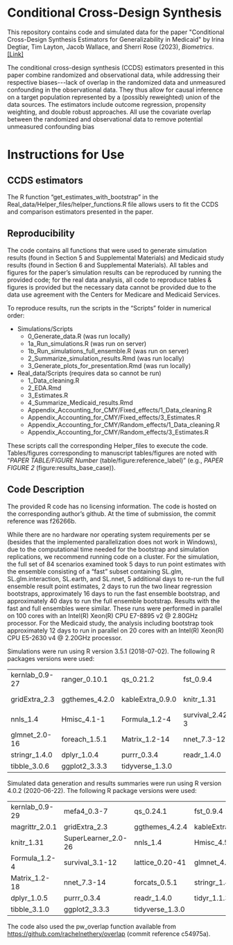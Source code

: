 # Conditional Cross-Design Synthesis
This repository contains code and simulated data for the paper "Conditional Cross-Design Synthesis Estimators for Generalizability in Medicaid" by Irina Degtiar, Tim Layton, Jacob Wallace, and Sherri Rose (2023), *Biometrics*. [[Link]](https://onlinelibrary.wiley.com/doi/10.1111/biom.13863) 

The conditional cross-design synthesis (CCDS) estimators presented in this paper combine randomized and observational data, while addressing their respective biases---lack of overlap in the randomized data and unmeasured confounding in the observational data. They thus allow for causal inference on a target population represented by a (possibly reweighted) union of the data sources. The estimators include outcome regression, propensity weighting, and double robust approaches. All use the covariate overlap between the randomized and observational data to remove potential unmeasured confounding bias

# Instructions for Use
## CCDS estimators
The R function “get_estimates_with_bootstrap” in the Real_data/Helper_files/helper_functions.R file allows users to fit the CCDS and comparison estimators presented in the paper.

## Reproducibility
The code contains all functions that were used to generate simulation results (found in Section 5 and Supplemental Materials) and Medicaid study results (found in Section 6 and Supplemental Materials). All tables and figures for the paper’s simulation results can be reproduced by running the provided code; for the real data analysis, all code to reproduce tables & figures is provided but the necessary data cannot be provided due to the data use agreement with the Centers for Medicare and Medicaid Services.

To reproduce results, run the scripts in the “Scripts” folder in numerical order:
- Simulations/Scripts
  *	0_Generate_data.R (was run locally)
  *	1a_Run_simulations.R (was run on server)
  *	1b_Run_simulations_full_ensemble.R (was run on server)
  *	2_Summarize_simulation_results.Rmd (was run locally)
  *	3_Generate_plots_for_presentation.Rmd (was run locally)
- Real_data/Scripts (requires data so cannot be run)
  *	1_Data_cleaning.R
  *	2_EDA.Rmd
  *	3_Estimates.R
  *	4_Summarize_Medicaid_results.Rmd
  *	Appendix_Accounting_for_CMY/Fixed_effects/1_Data_cleaning.R
  *	Appendix_Accounting_for_CMY/Fixed_effects/3_Estimates.R
  *	Appendix_Accounting_for_CMY/Random_effects/1_Data_cleaning.R
  *	Appendix_Accounting_for_CMY/Random_effects/3_Estimates.R

These scripts call the corresponding Helper_files to execute the code. Tables/figures corresponding to manuscript tables/figures are noted with “*PAPER TABLE/FIGURE Number* (table/figure:reference_label)” (e.g., *PAPER FIGURE 2* (figure:results_base_case)).

## Code Description
The provided R code has no licensing information. The code is hosted on the corresponding author’s github. At the time of submission, the commit reference was f26266b.

While there are no hardware nor operating system requirements per se (besides that the implemented parallelization does not work in Windows), due to the computational time needed for the bootstrap and simulation replications, we recommend running code on a cluster. For the simulation, the full set of 84 scenarios examined took 5 days to run point estimates with the ensemble consisting of a “fast” subset containing SL.glm, SL.glm.interaction, SL.earth, and SL.nnet, 5 additional days to re-run the full ensemble result point estimates, 2 days to run the two linear regression bootstraps, approximately 16 days to run the fast ensemble bootstrap, and approximately 40 days to run the full ensemble bootstrap. Results with the fast and full ensembles were similar. These runs were performed in parallel on 100 cores with an Intel(R) Xeon(R) CPU E7-8895 v2 @ 2.80GHz processor. For the Medicaid study, the analysis including bootstrap took approximately 12 days to run in parallel on 20 cores with an Intel(R) Xeon(R) CPU E5-2630 v4 @ 2.20GHz processor.

Simulations were run using R version 3.5.1 (2018-07-02). The following R packages versions were used:

|   |   |   |   |   |
|---|---|---|---|---|
| kernlab_0.9-27     |  ranger_0.10.1      |  qs_0.21.2          |  fst_0.9.4          |  magrittr_2.0.1     
| gridExtra_2.3      |  ggthemes_4.2.0     |  kableExtra_0.9.0   |  knitr_1.31         |  SuperLearner_2.0-24
| nnls_1.4           |  Hmisc_4.1-1        |  Formula_1.2-4      |  survival_2.42-3    |  lattice_0.20-35    
| glmnet_2.0-16      |  foreach_1.5.1      |  Matrix_1.2-14      |  nnet_7.3-12        |  forcats_0.5.1      
| stringr_1.4.0      |  dplyr_1.0.4        |  purrr_0.3.4        |  readr_1.4.0        |  tidyr_1.1.2        
| tibble_3.0.6       |  ggplot2_3.3.3      |  tidyverse_1.3.0    | |

Simulated data generation and results summaries were run using R version 4.0.2 (2020-06-22). The following R package versions were used:

|   |   |   |   |
|---|---|---|---|
| kernlab_0.9-29     |  mefa4_0.3-7         |  qs_0.24.1          |  fst_0.9.4          
| magrittr_2.0.1     |  gridExtra_2.3       |  ggthemes_4.2.4     |  kableExtra_1.3.4   
| knitr_1.31         |  SuperLearner_2.0-26 |  nnls_1.4           |  Hmisc_4.5-0        
| Formula_1.2-4      |  survival_3.1-12     |  lattice_0.20-41    |  glmnet_4.1-1       
| Matrix_1.2-18      |  nnet_7.3-14         |  forcats_0.5.1      |  stringr_1.4.0      
| dplyr_1.0.5        |  purrr_0.3.4         |  readr_1.4.0        |  tidyr_1.1.3        
| tibble_3.1.0       |  ggplot2_3.3.3       |  tidyverse_1.3.0    | 

The code also used the pw_overlap function available from https://github.com/rachelnethery/overlap (commit reference c54975a).
